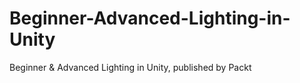 # Beginner-Advanced-Lighting-in-Unity
Beginner &amp; Advanced Lighting in Unity, published by Packt
